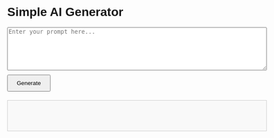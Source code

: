<!DOCTYPE html>
<html lang="en">
<head>
  <meta charset="UTF-8" />
  <meta name="viewport" content="width=device-width, initial-scale=1" />
  <title>Simple AI Generator Demo</title>
  <style>
    body { font-family: Arial, sans-serif; max-width: 600px; margin: 2em auto; padding: 1em; }
    textarea { width: 100%; height: 100px; }
    button { padding: 10px 20px; margin-top: 10px; }
    .output { margin-top: 20px; padding: 10px; border: 1px solid #ccc; background: #f9f9f9; min-height: 50px; }
  </style>
</head>
<body>
  <h1>Simple AI Generator</h1>
  <textarea id="prompt" placeholder="Enter your prompt here..."></textarea>
  <br />
  <button onclick="generateResponse()">Generate</button>
  <div class="output" id="response"></div>

  <script>
    const fakeResponses = [
      "That's an interesting idea!",
      "Let me think about that...",
      "Here's something you might like.",
      "I can help with that!",
      "What about this approach?",
      "Sounds good to me.",
      "Let's explore this further.",
      "Here's a creative twist.",
      "Try this out!",
      "Hope this helps!"
    ];

    function generateResponse() {
      const prompt = document.getElementById('prompt').value.trim();
      const responseDiv = document.getElementById('response');

      if (!prompt) {
        responseDiv.textContent = "Please enter a prompt to generate a response.";
        return;
      }

      // Pick a random fake response
      const randomIndex = Math.floor(Math.random() * fakeResponses.length);
      const aiResponse = fakeResponses[randomIndex];

      responseDiv.textContent = aiResponse;
    }
  </script>
</body>
</html>
